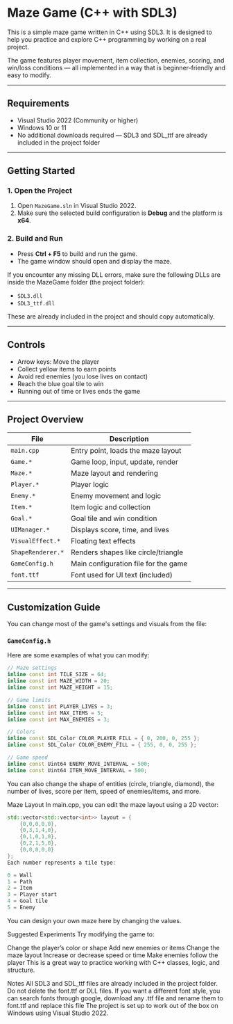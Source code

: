 # Maze Game (C++ with SDL3)

This is a simple maze game written in C++ using SDL3. It is designed to help you practice and explore C++ programming by working on a real project.

The game features player movement, item collection, enemies, scoring, and win/loss conditions — all implemented in a way that is beginner-friendly and easy to modify.

---

## Requirements

- Visual Studio 2022 (Community or higher)
- Windows 10 or 11
- No additional downloads required — SDL3 and SDL_ttf are already included in the project folder

---

## Getting Started

### 1. Open the Project

1. Open `MazeGame.sln` in Visual Studio 2022.
2. Make sure the selected build configuration is **Debug** and the platform is **x64**.

### 2. Build and Run

- Press **Ctrl + F5** to build and run the game.
- The game window should open and display the maze.

If you encounter any missing DLL errors, make sure the following DLLs are inside the MazeGame folder (the project folder):
- `SDL3.dll`
- `SDL3_ttf.dll`

These are already included in the project and should copy automatically.

---

## Controls

- Arrow keys: Move the player
- Collect yellow items to earn points
- Avoid red enemies (you lose lives on contact)
- Reach the blue goal tile to win
- Running out of time or lives ends the game

---

## Project Overview

| File                | Description                             |
|---------------------|-----------------------------------------|
| `main.cpp`          | Entry point, loads the maze layout       |
| `Game.*`            | Game loop, input, update, render         |
| `Maze.*`            | Maze layout and rendering                |
| `Player.*`          | Player logic                             |
| `Enemy.*`           | Enemy movement and logic                 |
| `Item.*`            | Item logic and collection                |
| `Goal.*`            | Goal tile and win condition              |
| `UIManager.*`       | Displays score, time, and lives          |
| `VisualEffect.*`    | Floating text effects                    |
| `ShapeRenderer.*`   | Renders shapes like circle/triangle      |
| `GameConfig.h`      | Main configuration file for the game     |
| `font.ttf`          | Font used for UI text (included)         |

---

## Customization Guide

You can change most of the game's settings and visuals from the file:

### `GameConfig.h`

Here are some examples of what you can modify:

```cpp
// Maze settings
inline const int TILE_SIZE = 64;
inline const int MAZE_WIDTH = 20;
inline const int MAZE_HEIGHT = 15;

// Game limits
inline const int PLAYER_LIVES = 3;
inline const int MAX_ITEMS = 5;
inline const int MAX_ENEMIES = 3;

// Colors
inline const SDL_Color COLOR_PLAYER_FILL = { 0, 200, 0, 255 };
inline const SDL_Color COLOR_ENEMY_FILL = { 255, 0, 0, 255 };

// Game speed
inline const Uint64 ENEMY_MOVE_INTERVAL = 500;
inline const Uint64 ITEM_MOVE_INTERVAL = 500;
```
You can also change the shape of entities (circle, triangle, diamond), the number of lives, score per item, speed of enemies/items, and more.

Maze Layout
In main.cpp, you can edit the maze layout using a 2D vector:

```cpp
std::vector<std::vector<int>> layout = {
    {0,0,0,0,0},
    {0,3,1,4,0},
    {0,1,0,1,0},
    {0,2,1,5,0},
    {0,0,0,0,0}
};
Each number represents a tile type:

0 = Wall
1 = Path
2 = Item
3 = Player start
4 = Goal tile
5 = Enemy
```
You can design your own maze here by changing the values.

Suggested Experiments
Try modifying the game to:

Change the player’s color or shape
Add new enemies or items
Change the maze layout
Increase or decrease speed or time
Make enemies follow the player
This is a great way to practice working with C++ classes, logic, and structure.

Notes
All SDL3 and SDL_ttf files are already included in the project folder.
Do not delete the font.ttf or DLL files.
If you want a different font style, you can search fonts through google, download any .ttf file and rename them to font.ttf and replace this file
The project is set up to work out of the box on Windows using Visual Studio 2022.
